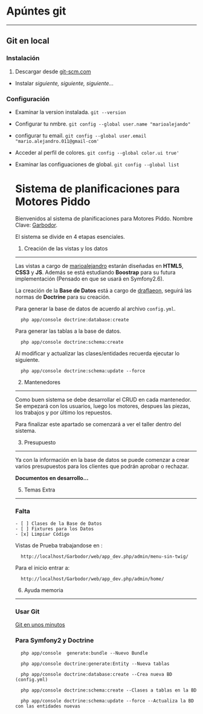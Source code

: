 # Apúntes git #
***
## Git en local ##

### Instalación ###
1. Descargar desde [git-scm.com](http://git-scm.com/ "git")
+ Instalar
*siguiente, siguiente, siguiente...*

### Configuración ###
* Examinar la version instalada.
    ``git --version``
* Configurar tu nmbre.
    ``git config --global user.name "marioalejando"``
* configurar tu email.
    ``git config --global user.email "mario.alejandro.011@gmail-com'``
* Acceder al perfil de colores.
    ``git config --global color.ui true'``
* Examinar las configuaciones de global.
    ``git config --global list``

    Sistema de planificaciones para Motores Piddo
    =============================================

    Bienvenidos al sistema de planificaciones para Motores Piddo. Nombre Clave: [Garbodor][2].

    El sistema se divide en 4 etapas esenciales.

    1) Creación de las vistas y los datos
    -------------------------------------

    Las vistas a cargo de [marioalejandro][1] estarán diseñadas en **HTML5**, **CSS3** y **JS**. Además se está estudiando **Boostrap** para su futura implementación (Pensado en que se usará en Symfony2.6).

    La creación de la **Base de Datos** está a cargo de [draflaeon][3], seguirá las normas de **Doctrine** para su creación.

    Para generar la base de datos de acuerdo al archivo ``config.yml``.

    	php app/console doctrine:database:create

    Para generar las tablas a la base de datos.

    	php app/console doctrine:schema:create

    Al modificar y actualizar las clases/entidades recuerda ejecutar lo siguiente.

    	php app/console doctrine:schema:update --force

    2) Mantenedores
    -------------------
    Como buen sistema se debe desarrollar el CRUD en cada mantenedor. Se empezará con los usuarios, luego los motores, despues las piezas, los trabajos y por último los repuestos.

    Para finalizar este apartado se comenzará a ver el taller dentro del sistema.

    3) Presupuesto
    -------------------
    Ya con la información en la base de datos se puede comenzar a crear varios presupuestos para los clientes que podrán aprobar o rechazar.

    **Documentos en desarrollo...**

    5) Temas Extra
    -------------------
    ### Falta
      - [ ] Clases de la Base de Datos
      - [ ] Fixtures para los Datos
      - [x] Limpiar Código

    Vistas de Prueba trabajandose en :

    	http://localhost/Garbodor/web/app_dev.php/admin/menu-sin-twig/

    Para el inicio entrar a:

        http://localhost/Garbodor/web/app_dev.php/admin/home/

    6) Ayuda memoria
    -------------------
    ### Usar Git

    [Git en unos minutos][4]

    ### Para Symfony2 y Doctrine

    	php app/console  generate:bundle --Nuevo Bundle

    	php app/console doctrine:generate:Entity --Nueva tablas

    	php app/console doctrine:database:create --Crea nueva BD (config.yml)

    	php app/console doctrine:schema:create --Clases a tablas en la BD

    	php app/console doctrine:schema:update --force --Actualiza la BD con las entidades nuevas

    [1]: https://github.com/marioalejandro
    [2]: http://draflaeon.github.io/Garbodor
    [3]: https://github.com/draflaeon
    [4]: http://rogerdudler.github.io/git-guide/
